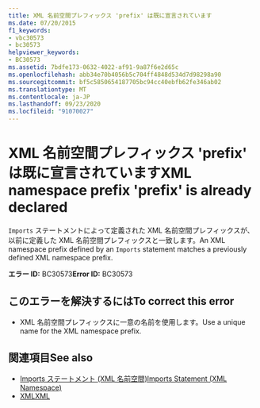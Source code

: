 ```yaml
---
title: XML 名前空間プレフィックス 'prefix' は既に宣言されています
ms.date: 07/20/2015
f1_keywords:
- vbc30573
- bc30573
helpviewer_keywords:
- BC30573
ms.assetid: 7bdfe173-0632-4022-af91-9a87f6e2d65c
ms.openlocfilehash: abb34e70b4056b5c704ff4848d534d7d98298a90
ms.sourcegitcommit: bf5c5850654187705bc94cc40ebfb62fe346ab02
ms.translationtype: MT
ms.contentlocale: ja-JP
ms.lasthandoff: 09/23/2020
ms.locfileid: "91070027"
---
```

# <a name="xml-namespace-prefix-prefix-is-already-declared"></a><span data-ttu-id="cabda-102">XML 名前空間プレフィックス 'prefix' は既に宣言されています</span><span class="sxs-lookup"><span data-stu-id="cabda-102">XML namespace prefix 'prefix' is already declared</span></span>

<span data-ttu-id="cabda-103">`Imports` ステートメントによって定義された XML 名前空間プレフィックスが、以前に定義した XML 名前空間プレフィックスと一致します。</span><span class="sxs-lookup"><span data-stu-id="cabda-103">An XML namespace prefix defined by an `Imports` statement matches a previously defined XML namespace prefix.</span></span>  
  
 <span data-ttu-id="cabda-104">**エラー ID:** BC30573</span><span class="sxs-lookup"><span data-stu-id="cabda-104">**Error ID:** BC30573</span></span>  
  
## <a name="to-correct-this-error"></a><span data-ttu-id="cabda-105">このエラーを解決するには</span><span class="sxs-lookup"><span data-stu-id="cabda-105">To correct this error</span></span>  
  
- <span data-ttu-id="cabda-106">XML 名前空間プレフィックスに一意の名前を使用します。</span><span class="sxs-lookup"><span data-stu-id="cabda-106">Use a unique name for the XML namespace prefix.</span></span>  
  
## <a name="see-also"></a><span data-ttu-id="cabda-107">関連項目</span><span class="sxs-lookup"><span data-stu-id="cabda-107">See also</span></span>

- [<span data-ttu-id="cabda-108">Imports ステートメント (XML 名前空間)</span><span class="sxs-lookup"><span data-stu-id="cabda-108">Imports Statement (XML Namespace)</span></span>](../language-reference/statements/imports-statement-xml-namespace.md)
- [<span data-ttu-id="cabda-109">XML</span><span class="sxs-lookup"><span data-stu-id="cabda-109">XML</span></span>](../programming-guide/language-features/xml/index.md)
